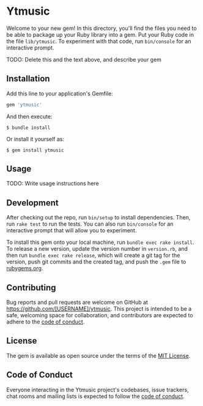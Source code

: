 # Ytmusic

Welcome to your new gem! In this directory, you'll find the files you need to be able to package up your Ruby library into a gem. Put your Ruby code in the file `lib/ytmusic`. To experiment with that code, run `bin/console` for an interactive prompt.

TODO: Delete this and the text above, and describe your gem

## Installation

Add this line to your application's Gemfile:

```ruby
gem 'ytmusic'
```

And then execute:

    $ bundle install

Or install it yourself as:

    $ gem install ytmusic

## Usage

TODO: Write usage instructions here

## Development

After checking out the repo, run `bin/setup` to install dependencies. Then, run `rake test` to run the tests. You can also run `bin/console` for an interactive prompt that will allow you to experiment.

To install this gem onto your local machine, run `bundle exec rake install`. To release a new version, update the version number in `version.rb`, and then run `bundle exec rake release`, which will create a git tag for the version, push git commits and the created tag, and push the `.gem` file to [rubygems.org](https://rubygems.org).

## Contributing

Bug reports and pull requests are welcome on GitHub at https://github.com/[USERNAME]/ytmusic. This project is intended to be a safe, welcoming space for collaboration, and contributors are expected to adhere to the [code of conduct](https://github.com/[USERNAME]/ytmusic/blob/master/CODE_OF_CONDUCT.md).

## License

The gem is available as open source under the terms of the [MIT License](https://opensource.org/licenses/MIT).

## Code of Conduct

Everyone interacting in the Ytmusic project's codebases, issue trackers, chat rooms and mailing lists is expected to follow the [code of conduct](https://github.com/[USERNAME]/ytmusic/blob/master/CODE_OF_CONDUCT.md).
